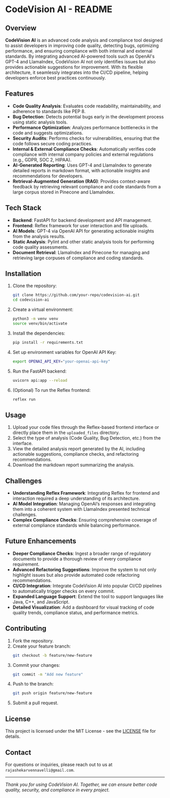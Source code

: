 # CodeVision AI - README

## Overview

**CodeVision AI** is an advanced code analysis and compliance tool designed to assist developers in improving code quality, detecting bugs, optimizing performance, and ensuring compliance with both internal and external standards. By integrating advanced AI-powered tools such as OpenAI's GPT-4 and LlamaIndex, CodeVision AI not only identifies issues but also provides actionable suggestions for improvement. With its flexible architecture, it seamlessly integrates into the CI/CD pipeline, helping developers enforce best practices continuously.

## Features

- **Code Quality Analysis**: Evaluates code readability, maintainability, and adherence to standards like PEP 8.
- **Bug Detection**: Detects potential bugs early in the development process using static analysis tools.
- **Performance Optimization**: Analyzes performance bottlenecks in the code and suggests optimizations.
- **Security Audits**: Performs checks for vulnerabilities, ensuring that the code follows secure coding practices.
- **Internal & External Compliance Checks**: Automatically verifies code compliance with internal company policies and external regulations (e.g., GDPR, SOC 2, HIPAA).
- **AI-Generated Reporting**: Uses GPT-4 and LlamaIndex to generate detailed reports in markdown format, with actionable insights and recommendations for developers.
- **Retrieval-Augmented Generation (RAG)**: Provides context-aware feedback by retrieving relevant compliance and code standards from a large corpus stored in Pinecone and LlamaIndex.

## Tech Stack

- **Backend**: FastAPI for backend development and API management.
- **Frontend**: Reflex framework for user interaction and file uploads.
- **AI Models**: GPT-4 via OpenAI API for generating actionable insights from the analysis results.
- **Static Analysis**: Pylint and other static analysis tools for performing code quality assessments.
- **Document Retrieval**: LlamaIndex and Pinecone for managing and retrieving large corpuses of compliance and coding standards.

## Installation

1. Clone the repository:
   ```bash
   git clone https://github.com/your-repo/codevision-ai.git
   cd codevision-ai
   ```

2. Create a virtual environment:
   ```bash
   python3 -m venv venv
   source venv/bin/activate
   ```

3. Install the dependencies:
   ```bash
   pip install -r requirements.txt
   ```

4. Set up environment variables for OpenAI API Key:
   ```bash
   export OPENAI_API_KEY="your-openai-api-key"
   ```

5. Run the FastAPI backend:
   ```bash
   uvicorn api:app --reload
   ```

6. (Optional) To run the Reflex frontend:
   ```bash
   reflex run
   ```

## Usage

1. Upload your code files through the Reflex-based frontend interface or directly place them in the `uploaded_files` directory.
2. Select the type of analysis (Code Quality, Bug Detection, etc.) from the interface.
3. View the detailed analysis report generated by the AI, including actionable suggestions, compliance checks, and refactoring recommendations.
4. Download the markdown report summarizing the analysis.

## Challenges

- **Understanding Reflex Framework**: Integrating Reflex for frontend and interaction required a deep understanding of its architecture.
- **AI Model Integration**: Managing OpenAI’s responses and integrating them into a coherent system with LlamaIndex presented technical challenges.
- **Complex Compliance Checks**: Ensuring comprehensive coverage of external compliance standards while balancing performance.
  
## Future Enhancements

- **Deeper Compliance Checks**: Ingest a broader range of regulatory documents to provide a thorough review of every compliance requirement.
- **Advanced Refactoring Suggestions**: Improve the system to not only highlight issues but also provide automated code refactoring recommendations.
- **CI/CD Integration**: Integrate CodeVision AI into popular CI/CD pipelines to automatically trigger checks on every commit.
- **Expanded Language Support**: Extend the tool to support languages like Java, C++, and JavaScript.
- **Detailed Visualization**: Add a dashboard for visual tracking of code quality trends, compliance status, and performance metrics.

## Contributing

1. Fork the repository.
2. Create your feature branch:
   ```bash
   git checkout -b feature/new-feature
   ```
3. Commit your changes:
   ```bash
   git commit -m "Add new feature"
   ```
4. Push to the branch:
   ```bash
   git push origin feature/new-feature
   ```
5. Submit a pull request.

## License

This project is licensed under the MIT License - see the [LICENSE](LICENSE) file for details.

## Contact

For questions or inquiries, please reach out to us at `rajashekarvennavelli@gmail.com`.

---

*Thank you for using CodeVision AI. Together, we can ensure better code quality, security, and compliance in every project.*
